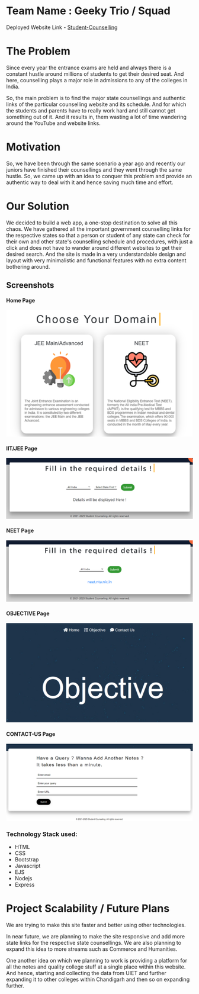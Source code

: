 # Team Name : Geeky Trio / Squad

Deployed Website Link - [Student-Counselling](http://app-f5e1f0ad-01f6-4625-afd3-c624cc282157.cleverapps.io/)

# The Problem
Since every year the entrance exams are held and always there is a constant hustle around millions of students to get their desired seat. And here, counselling plays a major role in admissions to any of the colleges in India.

So, the main problem is to find the major state counsellings and authentic links of the particular counselling website and its schedule. And for which the students and parents have to really work hard and still cannot get something out of it. And it results in, them wasting a lot of time wandering around the YouTube and website links.

# Motivation
So, we have been through the same scenario a year ago and recently our juniors have finished their counsellings and they went through the same hustle. So, we came up with an idea to conquer this problem and provide an authentic way to deal with it and hence saving much time and effort.

# Our Solution
We decided to build a web app, a one-stop destination to solve all this chaos. We have gathered all the important government counselling links for the respective states so that a person or student of any state can check for their own and other state's counselling schedule and procedures, with just a click and does not have to wander around different websites to get their desired search. And the site is made in a very understandable design and layout with very minimalistic and functional features with no extra content bothering around.


## Screenshots
#### Home Page
![Home Page!](./views/static/images/Screen-Shots/Home-Page-ss.png "Home-Page")


#### IIT/JEE Page
![IIT/JEE Page!](./views/static/images/Screen-Shots/IIT-Page-ss.png "IIT/JEE-Page")


#### NEET Page
![NEET Page!](./views/static/images/Screen-Shots/NEET-Page-ss.png "NEET-Page")


#### OBJECTIVE Page
![OBJECTIVE Page!](./views/static/images/Screen-Shots/Objective-Page-ss.png "OBJECTIVE-Page")


#### CONTACT-US Page
![CONTACT-US Page!](./views/static/images/Screen-Shots/Contact-Us-Page-ss.png "CONTACT-Page")



### Technology Stack used:
- HTML
- CSS
- Bootstrap
- Javascript
- EJS
- Nodejs
- Express

 
# Project Scalability / Future Plans
We are trying to make this site faster and better using other technologies.

In near future, we are planning to make the site responsive and add more state links for the respective state counsellings. We are also planning to expand this idea to more streams such as Commerce and Humanities. 

One another idea on which we planning to work is providing a platform for all the notes and quality college stuff at a single place within this website. And hence, starting and collecting the data from UIET and further expanding it to other colleges within Chandigarh and then so on expanding further.
